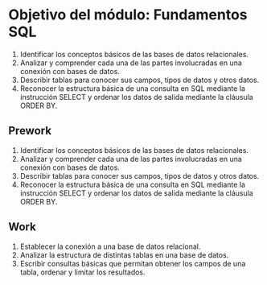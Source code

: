 # Objetivo del módulo: Fundamentos SQL
1. Identificar los conceptos básicos de las bases de datos relacionales.
2. Analizar y comprender cada una de las partes involucradas en una conexión con bases de datos.
3. Describir tablas para conocer sus campos, tipos de datos y otros datos.
4. Reconocer la estructura básica de una consulta en SQL mediante la instrucción SELECT y ordenar los datos de salida mediante la cláusula ORDER BY.

## Prework
1. Identificar los conceptos básicos de las bases de datos relacionales.
2. Analizar y comprender cada una de las partes involucradas en una conexión con bases de datos.
3. Describir tablas para conocer sus campos, tipos de datos y otros datos.
4. Reconocer la estructura básica de una consulta en SQL mediante la instrucción SELECT y ordenar los datos de salida mediante la cláusula ORDER BY.

## Work
1. Establecer la conexión a una base de datos relacional.
2. Analizar la estructura de distintas tablas en una base de datos.
3. Escribir consultas básicas que permitan obtener los campos de una tabla, ordenar y limitar los resultados.